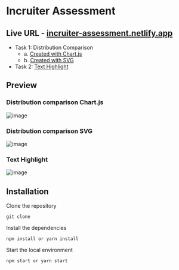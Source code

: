 # Incruiter Assessment
## Live URL - <a href="https://incruiter-assessment.netlify.app/">incruiter-assessment.netlify.app </a>
- Task 1: Distribution Comparison
  - a. <a href="https://incruiter-assessment.netlify.app/barchart-chartjs"> Created with Chart.js</a>
  - b. <a href="https://incruiter-assessment.netlify.app/barchart"> Created with SVG</a>
- Task 2: <a href ="https://incruiter-assessment.netlify.app/highlight-text"> Text Highlight</a>

## Preview

### Distribution comparison Chart.js
![image](https://user-images.githubusercontent.com/73326287/216931433-ce7bc3be-f0ab-4cbe-b687-b3b77cf64205.png)

### Distribution comparison SVG
![image](https://user-images.githubusercontent.com/73326287/216931618-934c24f1-da21-4f52-b003-c096b03a838f.png)

### Text Highlight
![image](https://user-images.githubusercontent.com/73326287/216931672-87463722-d3af-4b4d-bc79-eaf96b2acd02.png)


## Installation
Clone the repository
```
git clone
```
Install the dependencies
```
npm install or yarn install
```

Start the local environment
```
npm start or yarn start
```
